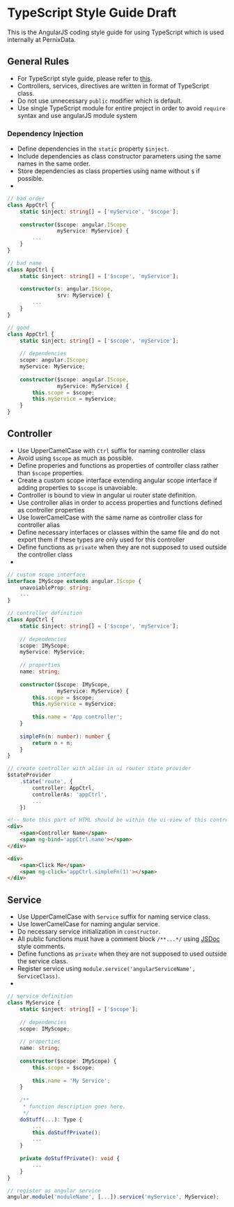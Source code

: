 # TypeScript Style Guide Draft

This is the AngularJS coding style guide for using TypeScript which is used internally at PernixData.

## General Rules
  - For TypeScript style guide, please refer to [this](https://github.com/Platypi/style_typescript).
  - Controllers, services, directives are written in format of TypeScript class.
  - Do not use unnecessary `public` modifier which is default.
  - Use single TypeScript module for entire project in order to avoid `require` syntax and use angularJS module system

### Dependency Injection
  - Define dependencies in the `static` property `$inject`.
  - Include dependencies as class constructor parameters using the same names in the same order.
  - Store dependencies as class properties using name without `$` if possible.
  - 
  
  ```typescript
  // bad order 
  class AppCtrl {
      static $inject: string[] = ['myService', '$scope'];
      
      constructor($scope: angular.IScope
                  myService: MyService) {
          ...
      }
  }
  
  // bad name
  class AppCtrl {
      static $inject: string[] = ['$scope', 'myService'];
      
      constructor(s: angular.IScope,
                  srv: MyService) {
          ...
      }
  }
  
  // good
  class AppCtrl {
      static $inject: string[] = ['$scope', 'myService'];
      
      // dependencies
      scope: angular.IScope;
      myService: MyService;
      
      constructor($scope: angular.IScope,
                  myService: MyService) {
          this.scope = $scope;
          this.myService = myService;
      }
  }
  ```
  
  
## Controller
  - Use UpperCamelCase with `Ctrl` suffix for naming controller class
  - Avoid using `$scope` as much as possible.
  - Define properies and functions as properties of controller class rather than `$scope` properties.
  - Create a custom scope interface extending angular scope interface if adding properties to `$scope` is unavoiable.
  - Controller is bound to view in angular ui router state definition.
  - Use controller alias in order to access properties and functions defined as controller properties
  - Use lowerCamelCase with the same name as controller class for controller alias
  - Define necessary interfaces or classes within the same file and do not export them if these types are only used for this controller
  - Define functions as `private` when they are not supposed to used outside the controller class 
  - 
  
  ```typescript
  // custom scope interface
  interface IMyScope extends angular.IScope {
      unavoiableProp: string;
      ...
  }
  
  // controller definition
  class AppCtrl {
      static $inject: string[] = ['$scope', 'myService'];
      
      // dependencies
      scope: IMyScope;
      myService: MyService;
      
      // properties
      name: string;
      
      constructor($scope: IMyScope,
                  myService: MyService) {
          this.scope = $scope;
          this.myService = myService;
          
          this.name = 'App controller';
      }
      
      simpleFn(n: number): number {
          return n + n;
      }
  }
  
  // create controller with alias in ui router state provider
  $stateProvider
      .state('route', {
          controller: AppCtrl,
          controllerAs: 'appCtrl',
          ...
      })
  ```
  
  ```html
  <!-- Note this part of HTML should be within the ui-view of this controller's parent view -->
  <div>
      <span>Controller Name</span>
      <span ng-bind='appCtrl.name'></span>
  </div>
  
  <div>
      <span>Click Me</span>
      <span ng-click='appCtrl.simpleFn(1)'></span>
  </div>
  ```
  
## Service
  - Use UpperCamelCase with `Service` suffix for naming service class.
  - Use lowerCamelCase for naming angular service.
  - Do necessary service initialization in `constructor`.
  - All public functions must have a comment block `/**...*/` using [JSDoc](http://usejsdoc.org/) style comments. 
  - Define functions as `private` when they are not supposed to used outside the service class.
  - Register service using `module.service('angularServiceName', ServiceClass)`.
  - 

  ```typescript
  // service definition
  class MyService {
      static $inject: string[] = ['$scope'];
      
      // dependencies
      scope: IMyScope;
      
      // properties
      name: string;
      
      constructor($scope: IMyScope) {
          this.scope = $scope;
          
          this.name = 'My Service';
      }
      
      /**
       * function description goes here.
       */
      doStuff(...): Type {
          ...
          this.doStuffPrivate();
          ...
      }
      
      private doStuffPrivate(): void {
          ...
      }
  }
  
  // register as angular service
  angular.module('moduleName', [...]).service('myService', MyService);
```

